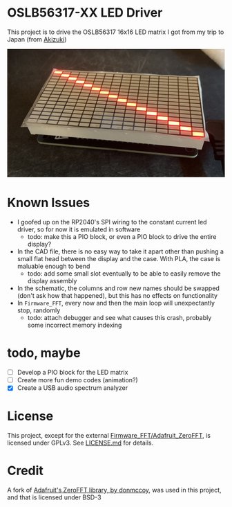 # OSLB56317-XX LED Driver

This project is to drive the OSLB56317 16x16 LED matrix I got from my trip to Japan (from [Akizuki](https://maps.app.goo.gl/3vW3UY29P5pvr1BS6))

![Image](.misc/img1.jpeg)

# Known Issues
- I goofed up on the RP2040's SPI wiring to the constant current led driver, so for now it is emulated in software
    - todo: make this a PIO block, or even a PIO block to drive the entire display?
- In the CAD file, there is no easy way to take it apart other than pushing a small flat head between the display and the case. With PLA, the case is maluable enough to bend
    - todo: add some small slot eventually to be able to easily remove the display assembly
- In the schematic, the columns and row new names should be swapped (don't ask how that happened), but this has no effects on functionality
- In `Firmware_FFT`, every now and then the main loop will unexpectantly stop, randomly
    - todo: attach debugger and see what causes this crash, probably some incorrect memory indexing
    
# todo, maybe
- [ ] Develop a PIO block for the LED matrix
- [ ] Create more fun demo codes (animation?)
- [x] Create a USB audio spectrum analyzer

# License
This project, except for the external [Firmware_FFT/Adafruit_ZeroFFT](Firmware_FFT/Adafruit_ZeroFFT), is licensed under GPLv3. See [LICENSE.md](LICENSE.md) for details.

# Credit
A fork of [Adafruit's ZeroFFT library, by donmccoy](https://github.com/donmccoy/Adafruit_ZeroFFT/tree/bugfix), was used in this project, and that is licensed under BSD-3

